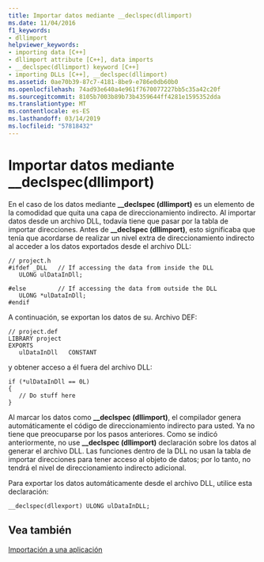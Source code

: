 ```yaml
---
title: Importar datos mediante __declspec(dllimport)
ms.date: 11/04/2016
f1_keywords:
- dllimport
helpviewer_keywords:
- importing data [C++]
- dllimport attribute [C++], data imports
- __declspec(dllimport) keyword [C++]
- importing DLLs [C++], __declspec(dllimport)
ms.assetid: 0ae70b39-87c7-4181-8be9-e786e0db60b0
ms.openlocfilehash: 74ad93e640a4e961f7670077227bb5c35a42c20f
ms.sourcegitcommit: 8105b7003b89b73b4359644ff4281e1595352dda
ms.translationtype: MT
ms.contentlocale: es-ES
ms.lasthandoff: 03/14/2019
ms.locfileid: "57818432"
---
```

# <a name="importing-data-using-declspecdllimport"></a>Importar datos mediante __declspec(dllimport)

En el caso de los datos mediante **__declspec (dllimport)** es un elemento de la comodidad que quita una capa de direccionamiento indirecto. Al importar datos desde un archivo DLL, todavía tiene que pasar por la tabla de importar direcciones. Antes de **__declspec (dllimport)**, esto significaba que tenía que acordarse de realizar un nivel extra de direccionamiento indirecto al acceder a los datos exportados desde el archivo DLL:

```
// project.h
#ifdef _DLL   // If accessing the data from inside the DLL
   ULONG ulDataInDll;

#else         // If accessing the data from outside the DLL
   ULONG *ulDataInDll;
#endif
```

A continuación, se exportan los datos de su. Archivo DEF:

```
// project.def
LIBRARY project
EXPORTS
   ulDataInDll   CONSTANT
```

y obtener acceso a él fuera del archivo DLL:

```
if (*ulDataInDll == 0L)
{
   // Do stuff here
}
```

Al marcar los datos como **__declspec (dllimport)**, el compilador genera automáticamente el código de direccionamiento indirecto para usted. Ya no tiene que preocuparse por los pasos anteriores. Como se indicó anteriormente, no use **__declspec (dllimport)** declaración sobre los datos al generar el archivo DLL. Las funciones dentro de la DLL no usan la tabla de importar direcciones para tener acceso al objeto de datos; por lo tanto, no tendrá el nivel de direccionamiento indirecto adicional.

Para exportar los datos automáticamente desde el archivo DLL, utilice esta declaración:

```
__declspec(dllexport) ULONG ulDataInDLL;
```

## <a name="see-also"></a>Vea también

[Importación a una aplicación](importing-into-an-application.md)
